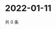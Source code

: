 # 2022-01-11

共 0 条

<!-- BEGIN WEIBO -->
<!-- 最后更新时间 Tue Jan 11 2022 12:11:57 GMT+0800 (China Standard Time) -->

<!-- END WEIBO -->
